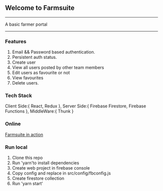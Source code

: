 

## Welcome to Farmsuite
_____________________________
A basic farmer portal
______________________________

### Features
1. Email && Password based authentication.
2. Persistent auth status.
3. Create user
4. View all users posted by other team members
5. Edit users as favourite or not
6. View favourites
7. Delete users.

### Tech Stack
Client Side:{
                React,
                Redux
            },
Server Side:{
                Firebase Firestore,
                Firebase Functions
            },
MiddleWare:{
                Thunk
           }


### Online 
[Farmsuite in action](https://farmsuite-13d43.firebaseapp.com/)


### Run local
1. Clone this repo
2. Run 'yarn'to install dependencies
3. Create web project in firebase console
4. Copy config and replace in src/config/fbconfig.js
5. Create firestore collection
6. Run 'yarn start'

 



